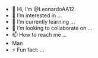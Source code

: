 - 👋 Hi, I’m @LeonardoAA12
- 👀 I’m interested in ...
- 🌱 I’m currently learning ...
- 💞️ I’m looking to collaborate on ...
- 📫 How to reach me ...
- Man
- ⚡ Fun fact: ...

<!---
LeonardoAA12/LeonardoAA12 is a ✨ special ✨ repository because its `README.md` (this file) appears on your GitHub profile.
You can click the Preview link to take a look at your changes.
--->
